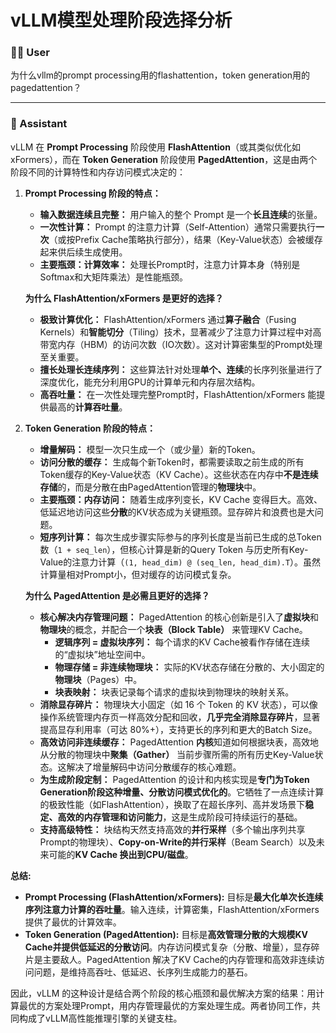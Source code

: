 # vLLM模型处理阶段选择分析

### 🧑‍💻 User

为什么vllm的prompt processing用的flashattention，token generation用的pagedattention？

---

### 🤖 Assistant

vLLM 在 **Prompt Processing** 阶段使用 **FlashAttention**（或其类似优化如 xFormers），而在 **Token Generation** 阶段使用 **PagedAttention**，这是由两个阶段不同的计算特性和内存访问模式决定的：

1.  **Prompt Processing 阶段的特点：**
    *   **输入数据连续且完整：** 用户输入的整个 Prompt 是一个**长且连续**的张量。
    *   **一次性计算：** Prompt 的注意力计算（Self-Attention）通常只需要执行**一次**（或按Prefix Cache策略执行部分），结果（Key-Value状态）会被缓存起来供后续生成使用。
    *   **主要瓶颈：计算效率：** 处理长Prompt时，注意力计算本身（特别是Softmax和大矩阵乘法）是性能瓶颈。

    **为什么 FlashAttention/xFormers 是更好的选择？**
    *   **极致计算优化：** FlashAttention/xFormers 通过**算子融合**（Fusing Kernels）和**智能切分**（Tiling）技术，显著减少了注意力计算过程中对高带宽内存（HBM）的访问次数（IO次数）。这对计算密集型的Prompt处理至关重要。
    *   **擅长处理长连续序列：** 这些算法针对处理**单个、连续**的长序列张量进行了深度优化，能充分利用GPU的计算单元和内存层次结构。
    *   **高吞吐量：** 在一次性处理完整Prompt时，FlashAttention/xFormers 能提供最高的**计算吞吐量**。

2.  **Token Generation 阶段的特点：**
    *   **增量解码：** 模型一次只生成一个（或少量）新的Token。
    *   **访问分散的缓存：** 生成每个新Token时，都需要读取之前生成的所有Token缓存的Key-Value状态（KV Cache）。这些状态在内存中**不是连续存储**的，而是分散在由PagedAttention管理的**物理块**中。
    *   **主要瓶颈：内存访问：** 随着生成序列变长，KV Cache 变得巨大。高效、低延迟地访问这些**分散**的KV状态成为关键瓶颈。显存碎片和浪费也是大问题。
    *   **短序列计算：** 每次生成步骤实际参与的序列长度是当前已生成的总Token数（`1 + seq_len`），但核心计算是新的Query Token 与历史所有Key-Value的注意力计算（`(1, head_dim) @ (seq_len, head_dim).T`）。虽然计算量相对Prompt小，但对缓存的访问模式复杂。

    **为什么 PagedAttention 是必需且更好的选择？**
    *   **核心解决内存管理问题：** PagedAttention 的核心创新是引入了**虚拟块**和**物理块**的概念，并配合一个**块表（Block Table）** 来管理KV Cache。
        *   **逻辑序列 = 虚拟块序列：** 每个请求的KV Cache被看作存储在连续的“虚拟块”地址空间中。
        *   **物理存储 = 非连续物理块：** 实际的KV状态存储在分散的、大小固定的**物理块**（Pages）中。
        *   **块表映射：** 块表记录每个请求的虚拟块到物理块的映射关系。
    *   **消除显存碎片：** 物理块大小固定（如 16 个 Token 的 KV 状态），可以像操作系统管理内存页一样高效分配和回收，**几乎完全消除显存碎片**，显著提高显存利用率（可达 80%+），支持更长的序列和更大的Batch Size。
    *   **高效访问非连续缓存：** PagedAttention **内核**知道如何根据块表，高效地从分散的物理块中**聚集（Gather）** 当前步骤所需的所有历史Key-Value状态。这解决了增量解码中访问分散缓存的核心难题。
    *   **为生成阶段定制：** PagedAttention 的设计和内核实现是**专门为Token Generation阶段这种增量、分散访问模式优化的**。它牺牲了一点连续计算的极致性能（如FlashAttention），换取了在超长序列、高并发场景下**稳定、高效的内存管理和访问能力**，这是生成阶段可持续运行的基础。
    *   **支持高级特性：** 块结构天然支持高效的**并行采样**（多个输出序列共享Prompt的物理块）、**Copy-on-Write的并行采样**（Beam Search）以及未来可能的**KV Cache 换出到CPU/磁盘**。

**总结:**

*   **Prompt Processing (FlashAttention/xFormers):** 目标是**最大化单次长连续序列注意力计算的吞吐量**。输入连续，计算密集，FlashAttention/xFormers 提供了最优的计算效率。
*   **Token Generation (PagedAttention):** 目标是**高效管理分散的大规模KV Cache并提供低延迟的分散访问**。内存访问模式复杂（分散、增量），显存碎片是主要敌人。PagedAttention 解决了KV Cache的内存管理和高效非连续访问问题，是维持高吞吐、低延迟、长序列生成能力的基石。

因此，vLLM 的这种设计是结合两个阶段的核心瓶颈和最优解决方案的结果：用计算最优的方案处理Prompt，用内存管理最优的方案处理生成。两者协同工作，共同构成了vLLM高性能推理引擎的关键支柱。